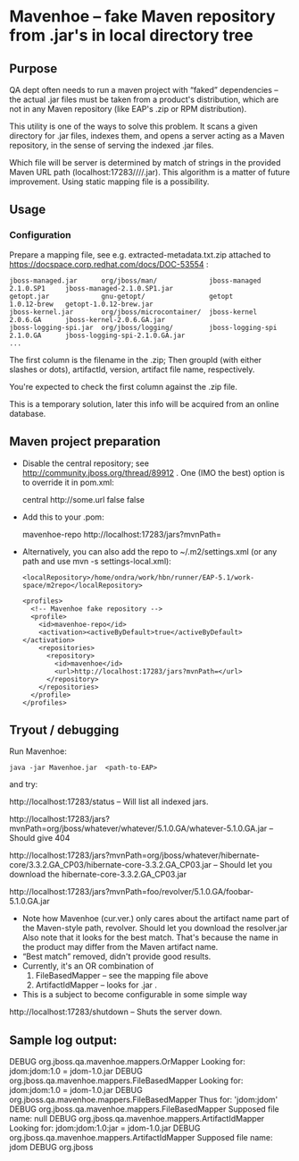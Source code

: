 
# Mavenhoe – fake Maven repository from .jar's in local directory tree

## Purpose

QA dept often needs to run a maven project with “faked” dependencies – the actual .jar files must be taken from a product's distribution, which are not in any Maven repository (like EAP's .zip or RPM distribution).

This utility is one of the ways to solve this problem. It scans a given directory for .jar files, indexes them, and opens a server acting as a Maven repository, in the sense of serving the indexed .jar files.

Which file will be server is determined by match of strings in the provided Maven URL path (localhost:17283/<group>/<artifact>/<version>/<filename>.jar). This algorithm is a matter of future improvement. Using static mapping file is a possibility.

## Usage

### Configuration

Prepare a mapping file, see e.g. extracted-metadata.txt.zip attached to https://docspace.corp.redhat.com/docs/DOC-53554 :


    jboss-managed.jar      org/jboss/man/             jboss-managed      2.1.0.SP1     jboss-managed-2.1.0.SP1.jar
    getopt.jar             gnu-getopt/                getopt             1.0.12-brew   getopt-1.0.12-brew.jar
    jboss-kernel.jar       org/jboss/microcontainer/  jboss-kernel       2.0.6.GA      jboss-kernel-2.0.6.GA.jar
    jboss-logging-spi.jar  org/jboss/logging/         jboss-logging-spi  2.1.0.GA      jboss-logging-spi-2.1.0.GA.jar
    ...


The first column is the filename in the .zip; Then groupId (with either slashes or dots), artifactId, version, artifact file name, respectively.

You're expected to check the first column against the .zip file.

This is a temporary solution, later this info will be acquired from an online database.

## Maven project preparation

* Disable the central repository; see http://community.jboss.org/thread/89912 . One (IMO the best) option is to override it in pom.xml:

    <repository>
      <id>central</id>
      <url>http://some.url</url>
      <snapshots><enabled>false</enabled></snapshots>
      <releases><enabled>false</enabled></releases>
    </repository>

* Add this to your .pom:

    <repository>
        <id>mavenhoe-repo</id>
        <url>http://localhost:17283/jars?mvnPath=</url>
    </repository>

* Alternatively, you can also add the repo to ~/.m2/settings.xml (or any path and use mvn -s settings-local.xml):

    <?xml version="1.0" encoding="UTF-8"?>
    <settings>

      <localRepository>/home/ondra/work/hbn/runner/EAP-5.1/work-space/m2repo</localRepository>

      <profiles>
        <!-- Mavenhoe fake repository -->
        <profile>
          <id>mavenhoe-repo</id>
          <activation><activeByDefault>true</activeByDefault></activation>
          <repositories>
            <repository>
              <id>mavenhoe</id>
              <url>http://localhost:17283/jars?mvnPath=</url>
            </repository>
          </repositories>
        </profile>
      </profiles>

    </settings>

## Tryout / debugging

Run Mavenhoe:

    java -jar Mavenhoe.jar  <path-to-EAP>

and try:

http://localhost:17283/status
– Will list all indexed jars.

http://localhost:17283/jars?mvnPath=org/jboss/whatever/whatever/5.1.0.GA/whatever-5.1.0.GA.jar
– Should give 404

http://localhost:17283/jars?mvnPath=org/jboss/whatever/hibernate-core/3.3.2.GA_CP03/hibernate-core-3.3.2.GA_CP03.jar
– Should let you download the hibernate-core-3.3.2.GA_CP03.jar

http://localhost:17283/jars?mvnPath=foo/revolver/5.1.0.GA/foobar-5.1.0.GA.jar

* Note how Mavenhoe (cur.ver.) only cares about the artifact name part of the Maven-style path, revolver.
  Should let you download the resolver.jar
  Also note that it looks for the best match. That's because the name in the product may differ from the Maven artifact name.
* “Best match” removed, didn't provide good results.
* Currently, it's an OR combination of
   1. FileBasedMapper – see the mapping file above
   2. ArtifactIdMapper – looks for <artifactId>.jar .
* This is a subject to become configurable in some simple way

http://localhost:17283/shutdown
– Shuts the server down.

## Sample log output:

DEBUG org.jboss.qa.mavenhoe.mappers.OrMapper   Looking for: jdom:jdom:1.0 = jdom-1.0.jar
DEBUG org.jboss.qa.mavenhoe.mappers.FileBasedMapper   Looking for: jdom:jdom:1.0 = jdom-1.0.jar
DEBUG org.jboss.qa.mavenhoe.mappers.FileBasedMapper     Thus  for: 'jdom:jdom'
DEBUG org.jboss.qa.mavenhoe.mappers.FileBasedMapper     Supposed file name: null
DEBUG org.jboss.qa.mavenhoe.mappers.ArtifactIdMapper   Looking for: jdom:jdom:1.0:jar = jdom-1.0.jar
DEBUG org.jboss.qa.mavenhoe.mappers.ArtifactIdMapper     Supposed file name: jdom
DEBUG org.jboss
